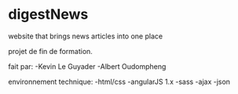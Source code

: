 # digestNews
website that brings news articles into one place

projet de fin de formation.

fait par:
  -Kevin Le Guyader
  -Albert Oudompheng
  
environnement technique:
  -html/css
  -angularJS 1.x
  -sass
  -ajax
  -json
